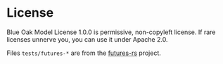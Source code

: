 # License

Blue Oak Model License 1.0.0 is permissive, non-copyleft license. If rare licenses unnerve you, you can use it under Apache 2.0.

Files `tests/futures-*` are from the [futures-rs] project.

[futures-rs]: https://github.com/rust-lang/futures-rs
